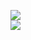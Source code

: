 [![](https://img.shields.io/badge/Made%20With-Github%20Spray-lightgrey.svg?style=for-the-badge&logo=github)](https://github.com/Annihil/github-spray#21905)  
[![](https://i.imgur.com/2DrTn0Z.gif)](https://github.com/Annihil/github-spray)